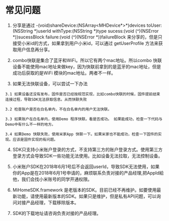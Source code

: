 <!-- beta -->
# 常见问题
1. 分享是通过 -(void)shareDevice:(NSArray<MHDevice*>*)devices toUser:(NSString *)userId withType:(NSString *)type sucess:(void (^)(NSError *))sucessBlock failure:(void (^)(NSError *))failureBlock 来分享的，但是只接受小米id的方式，如果拿到用户小米id，可以通过 getUserProfile 方法来获取用户信息再分享。

2. combo快联是集合了蓝牙和WiFi。所以它有两个mac地址。所以combo 快联设备不能使用mac地址来做key，因为快联前拿到的是蓝牙的mac地址，但是成功后获取的是WiFi 模块的mac地址。两者不一样。

3. 如果无法快联设备，可以尝试一下办法
```
3.1 如果设备还没有发布，固件是否已经按规范实现，比如combo快联的时候，固件提前结束连接过程，导致SDK无法获取信息。从而快联失败 

3.2 检查账户是否在白名单内，不在白名单内的用户无法快联。

3.3 如果账户在白名单内，使用Demo 程序快联。看是否成功。 如果能成功，检查一下代码与Demo中有什么不一样的地方。

3.4 如果Demo 快联失败，使用米家App 快联一下。如果米家也不能成功，检查一下固件的实现。应该是固件实现的有问题。
```

4. SDK只支持小米账户登录的方式，不支持第三方的账户登录方式。使用第三方登录方式会导致SDK一些功能无法使用。比如设备无法拉取，无法控制设备。

5. 小米账户SDK在2018年6月1号后不会返回userId，导致SDK无法使用，如果你的App是在2018年6月1号申请的，麻烦联系负责对接的产品经理,把AppId給他，我们会找小米账号的同学开通权限。

6. MiHomeSDK.framework 是老版本的SDK。目前已经不再维护。如要使用最新功能，请使用最新版本的SDK。如果只是维护，但是私有API问题，可以询问对接产品经理，下载移除版本。

7. SDK的下载地址请咨询负责对接的产品经理。
